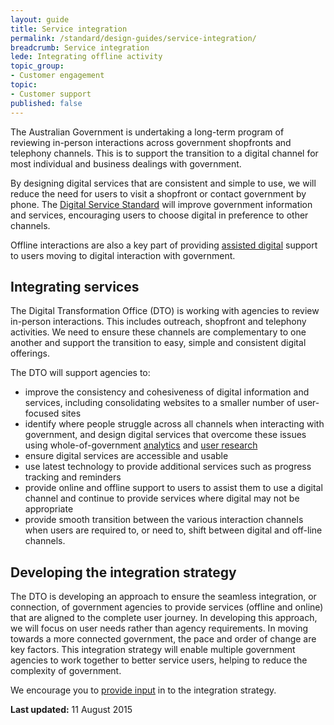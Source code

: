 ```yaml
---
layout: guide
title: Service integration
permalink: /standard/design-guides/service-integration/
breadcrumb: Service integration
lede: Integrating offline activity
topic_group:
- Customer engagement
topic:
- Customer support
published: false
---
```

The Australian Government is undertaking a long-term program of reviewing in-person interactions across government shopfronts and telephony channels. This is to support the transition to a digital channel for most individual and business dealings with government.

By designing digital services that are consistent and simple to use, we will reduce the need for users to visit a shopfront or contact government by phone. The [Digital Service Standard](/standard/) will improve government information and services, encouraging users to choose digital in preference to other channels.

Offline interactions are also a key part of providing [assisted digital](/standard/design-guides/assisted-digital/) support to users moving to digital interaction with government.

## Integrating services

The Digital Transformation Office (DTO) is working with agencies to review in-person interactions. This includes outreach, shopfront and telephony activities. We need to ensure these channels are complementary to one another and support the transition to easy, simple and consistent digital offerings.

The DTO will support agencies to:

*   improve the consistency and cohesiveness of digital information and services, including consolidating websites to a smaller number of user-focused sites
*   identify where people struggle across all channels when interacting with government, and design digital services that overcome these issues using whole-of-government [analytics](/standard/design-guides/analytics-tools/) and [user research](/standard/design-guides/user-research/)
*   ensure digital services are accessible and usable
*   use latest technology to provide additional services such as progress tracking and reminders
*   provide online and offline support to users to assist them to use a digital channel and continue to provide services where digital may not be appropriate
*   provide smooth transition between the various interaction channels when users are required to, or need to, shift between digital and off-line channels.

## Developing the integration strategy

The DTO is developing an approach to ensure the seamless integration, or connection, of government agencies to provide services (offline and online) that are aligned to the complete user journey. In developing this approach, we will focus on user needs rather than agency requirements. In moving towards a more connected government, the pace and order of change are key factors. This integration strategy will enable multiple government agencies to work together to better service users, helping to reduce the complexity of government.

We encourage you to <a class="feedbackTrigger" href="mailto:jira@ausdto.atlassian.net?subject=Contact%20us%20about%20Building%20digital%20services">provide input</a> in to the integration strategy.

**Last updated:** 11 August 2015
